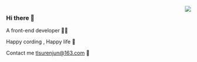 <img align="right" src="https://github-readme-stats.vercel.app/api?username=Surenjun&show_icons=true&icon_color=ad0d52&text_color=24292e&bg_color=ffffff&hide_title=true" />

### Hi there 👋

A front-end developer 🧑‍💻

Happy cording , Happy life 🤣

Contact me tlsurenjun@163.com 🤖




